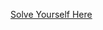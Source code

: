 [Solve Yourself Here](https://www.hackerrank.com/challenges/connected-cell-in-a-grid/problem?isFullScreen=true)